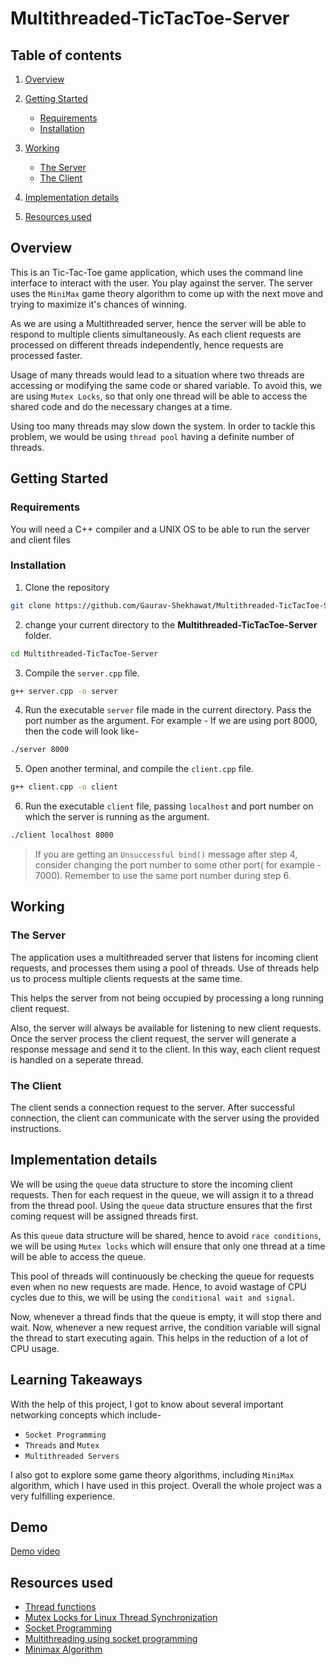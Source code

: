 # Multithreaded-TicTacToe-Server

## Table of contents
1. [Overview](#overview)
2. [Getting Started](#getting-started)
    - [Requirements](#requirements)
    - [Installation](#installation)

3. [Working](#working)
   * [The Server](#the-server)
   * [The Client](#the-client)
4. [Implementation details](#implementation-details)

5. [Resources used](#resources-used)

## Overview

This is an Tic-Tac-Toe game application, which uses the command line interface to interact with the user. You play against the server. The server uses the `MiniMax` game theory algorithm to come up with the next move and trying to maximize it's chances of winning.

  
As we are using a Multithreaded server, hence the server will be able to respond to multiple clients simultaneously. As each client requests are processed on different threads independently, hence requests are processed faster.

Usage of many threads would lead to a situation where two threads are accessing or modifying the same code or shared variable. To avoid this, we are using `Mutex Locks`, so that only one thread will be able to access the shared code and do the necessary changes at a time.

Using too many threads may slow down the system. In order to tackle this problem, we would be using `thread pool` having a definite number of threads.



## Getting Started

### Requirements  

You will need a C++ compiler and a UNIX OS to be able to run the server and client files 

### Installation

1. Clone the repository

```sh
git clone https://github.com/Gaurav-Shekhawat/Multithreaded-TicTacToe-Server.git
```
  
2. change your current directory to the **Multithreaded-TicTacToe-Server** folder.

```sh
cd Multithreaded-TicTacToe-Server
```

3. Compile the `server.cpp` file.

```sh
g++ server.cpp -o server
```

4. Run the executable `server` file made in the current directory. Pass the port number as the argument. For example - If we are using port 8000, then the code will look like-

```sh
./server 8000
```

5. Open another terminal, and compile the `client.cpp` file.
   
```sh
g++ client.cpp -o client
```

6. Run the executable `client` file, passing `localhost` and port number on which the server is running as the argument.

```sh
./client localhost 8000
```

> If you  are getting an `Unsuccessful bind()` message after step 4, consider changing the port number to some other port( for example - 7000). Remember to use the same port number during step 6.



## Working

### The Server  
The application uses a multithreaded server that listens for incoming client requests, and processes them using a pool of threads. Use of threads help us to process multiple clients requests at the same time. 

This helps the server from not being occupied by processing a long running client request.   

Also, the server will always be available for listening to new client requests. Once the server process the client request, the server will generate a response message and send it to the client. In this way, each client request is handled on a seperate thread.



### The Client

The client sends a connection request to the server. After successful connection, the client can communicate with the server using the provided instructions.

## Implementation details  

We will be using the `queue` data structure to store the incoming client requests. Then for each request in the queue, we will assign it to a thread from the thread pool. Using the `queue` data structure ensures that the first coming request will be assigned threads first.

As this `queue` data structure will be shared, hence to avoid `race conditions`, we will be using `Mutex locks` which will ensure that only one thread at a time will be able to access the queue.

This pool of threads will continuously be checking the queue for requests even when no new requests are made. Hence, to avoid wastage of CPU cycles due to this, we will be using the `conditional wait and signal`.

Now, whenever a thread finds that the queue is empty, it will stop there and wait. Now, whenever a new request arrive, the condition variable will signal the thread to start executing again. This helps in the reduction of a lot of CPU usage.


## Learning Takeaways
With the help of this project, I got to know about several important networking concepts which include-  
* `Socket Programming`
* `Threads` and `Mutex`
* `Multithreaded Servers`


I also got to explore some game theory algorithms, including `MiniMax` algorithm, which I have used in this project. Overall the whole project was a very fulfilling experience.

## Demo

[Demo video](https://drive.google.com/file/d/1yEQhKmtnKDuGwDiPhwPZsb29cjS-LNaz/view?usp=sharing)



## Resources used
* [Thread functions](https://www.geeksforgeeks.org/thread-functions-in-c-c/)
* [Mutex Locks for Linux Thread Synchronization](https://www.geeksforgeeks.org/mutex-lock-for-linux-thread-synchronization/)
* [Socket Programming](https://www.geeksforgeeks.org/socket-programming-cc/)
* [Multithreading using socket programming](https://www.geeksforgeeks.org/handling-multiple-clients-on-server-with-multithreading-using-socket-programming-in-c-cpp/)
* [Minimax Algorithm](https://www.geeksforgeeks.org/minimax-algorithm-in-game-theory-set-1-introduction/)